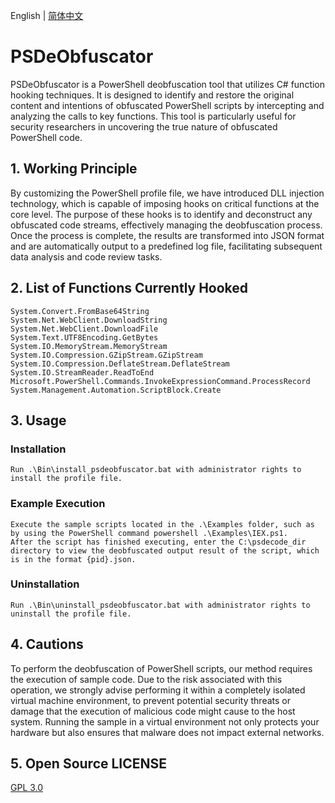 English | [简体中文](./README.CN.md) 

# PSDeObfuscator

PSDeObfuscator is a PowerShell deobfuscation tool that utilizes C# function hooking techniques. It is designed to identify and restore the original content and intentions of obfuscated PowerShell scripts by intercepting and analyzing the calls to key functions. This tool is particularly useful for security researchers in uncovering the true nature of obfuscated PowerShell code.


## 1. Working Principle
By customizing the PowerShell profile file, we have introduced DLL injection technology, which is capable of imposing hooks on critical functions at the core level. The purpose of these hooks is to identify and deconstruct any obfuscated code streams, effectively managing the deobfuscation process. Once the process is complete, the results are transformed into JSON format and are automatically output to a predefined log file, facilitating subsequent data analysis and code review tasks.

## 2. List of Functions Currently Hooked
```
System.Convert.FromBase64String
System.Net.WebClient.DownloadString
System.Net.WebClient.DownloadFile
System.Text.UTF8Encoding.GetBytes
System.IO.MemoryStream.MemoryStream
System.IO.Compression.GZipStream.GZipStream
System.IO.Compression.DeflateStream.DeflateStream
System.IO.StreamReader.ReadToEnd
Microsoft.PowerShell.Commands.InvokeExpressionCommand.ProcessRecord
System.Management.Automation.ScriptBlock.Create
```


## 3. Usage
### Installation

```
Run .\Bin\install_psdeobfuscator.bat with administrator rights to install the profile file.
```
### Example Execution

```
Execute the sample scripts located in the .\Examples folder, such as by using the PowerShell command powershell .\Examples\IEX.ps1.
After the script has finished executing, enter the C:\psdecode_dir directory to view the deobfuscated output result of the script, which is in the format {pid}.json.
```
### Uninstallation

```
Run .\Bin\uninstall_psdeobfuscator.bat with administrator rights to uninstall the profile file.
```

## 4. Cautions

To perform the deobfuscation of PowerShell scripts, our method requires the execution of sample code. Due to the risk associated with this operation, we strongly advise performing it within a completely isolated virtual machine environment, to prevent potential security threats or damage that the execution of malicious code might cause to the host system. Running the sample in a virtual environment not only protects your hardware but also ensures that malware does not impact external networks.

## 5. Open Source LICENSE

[GPL 3.0](LICENSE.GPL)